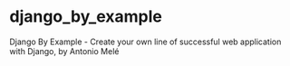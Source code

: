 # django_by_example
Django By Example - Create your own line of successful web application with Django, by Antonio Melé

